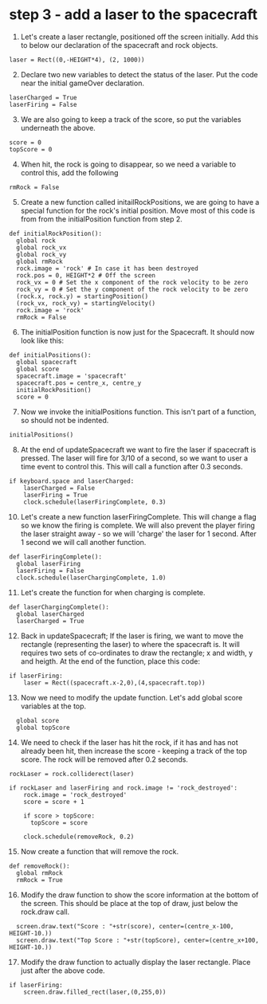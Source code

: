 # step 3 - add a laser to the spacecraft

1. Let's create a laser rectangle, positioned off the screen initially. Add this to below our declaration of the spacecraft and rock objects.
```
laser = Rect((0,-HEIGHT*4), (2, 1000))  
```
2. Declare two new variables to detect the status of the laser. Put the code near the initial gameOver declaration.
```
laserCharged = True
laserFiring = False
```
3. We are also going to keep a track of the score, so put the variables underneath the above.
```
score = 0
topScore = 0
```
4. When hit, the rock is going to disappear, so we need a variable to control this, add the following  
```
rmRock = False
```
5. Create a new function called initailRockPositions, we are going to have a special function for the rock's initial position. Move most of this code is from from the initialPosition function from step 2.
```
def initialRockPosition():
  global rock
  global rock_vx
  global rock_vy
  global rmRock
  rock.image = 'rock' # In case it has been destroyed
  rock.pos = 0, HEIGHT*2 # Off the screen
  rock_vx = 0 # Set the x component of the rock velocity to be zero
  rock_vy = 0 # Set the y component of the rock velocity to be zero
  (rock.x, rock.y) = startingPosition() 
  (rock_vx, rock_vy) = startingVelocity() 
  rock.image = 'rock'
  rmRock = False
```
6. The initialPosition function is now just for the Spacecraft. It should now look like this:  
```
def initialPositions():
  global spacecraft
  global score
  spacecraft.image = 'spacecraft' 
  spacecraft.pos = centre_x, centre_y 
  initialRockPosition()
  score = 0 
```
7. Now we invoke the initialPositions function. This isn't part of a function, so should not be indented.
```
initialPositions()
```
8.  At the end of updateSpacecraft we want to fire the laser if spacecraft is pressed.
The laser will fire for 3/10 of a second, so we want to user a time event to control this. This will call a function after 0.3 seconds.
```
if keyboard.space and laserCharged:
    laserCharged = False
    laserFiring = True
    clock.schedule(laserFiringComplete, 0.3)
```
10. Let's create a new function laserFiringComplete. This will change a flag so we know the firing is complete. We will also prevent the player firing the laser straight away - so we will 'charge' the laser for 1 second. After 1 second we will call another function.
```
def laserFiringComplete():
  global laserFiring
  laserFiring = False 
  clock.schedule(laserChargingComplete, 1.0)
```
11. Let's create the function for when charging is complete.
```
def laserChargingComplete():
  global laserCharged
  laserCharged = True
```
12. Back in updateSpacecraft; If the laser is firing, we want to move the rectangle (representing the laser) to where the spacecraft is. It will requires two sets of co-ordinates to draw the rectangle; x and width, y and heigth. At the end of the function, place this code:
```
if laserFiring:
    laser = Rect((spacecraft.x-2,0),(4,spacecraft.top))
```
13. Now we need to modify the update function. Let's add global score variables at the top.
```
  global score
  global topScore
```
14. We need to check if the laser has hit the rock, if it has and has not already been hit, then increase the score - keeping a track of the top score. The rock will be removed after 0.2 seconds.
```
rockLaser = rock.colliderect(laser)

if rockLaser and laserFiring and rock.image != 'rock_destroyed':
    rock.image = 'rock_destroyed'
    score = score + 1
    
    if score > topScore:
      topScore = score

    clock.schedule(removeRock, 0.2)
```
15. Now create a function that will remove the rock.
```
def removeRock():
  global rmRock
  rmRock = True
```
16. Modify the draw function to show the score information at the bottom of the screen. This should be place at the top of draw, just below the rock.draw call.
```
  screen.draw.text("Score : "+str(score), center=(centre_x-100, HEIGHT-10.))
  screen.draw.text("Top Score : "+str(topScore), center=(centre_x+100, HEIGHT-10.))
```
17. Modify the draw function to actually display the laser rectangle. Place just after the above code.
```
if laserFiring:
    screen.draw.filled_rect(laser,(0,255,0))
```
 